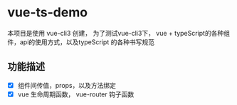 # vue-ts-demo
本项目是使用 vue-cli3 创建， 为了测试vue-cli3下， vue + typeScript的各种组件，api的使用方式，以及typeScript
的各种书写规范
## 功能描述
- [x] 组件间传值，props，以及方法绑定
- [x] vue 生命周期函数， vue-router 钩子函数
